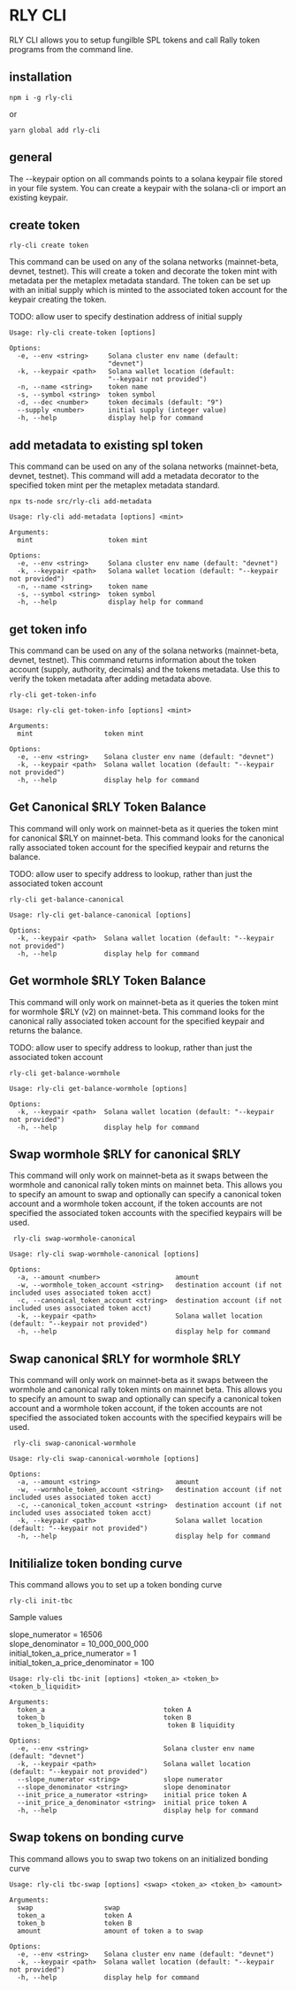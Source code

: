 
# RLY CLI 

RLY CLI allows you to setup fungilble SPL tokens and call Rally token programs from the command line. 

## installation 

`npm i -g rly-cli`

or 

`yarn global add rly-cli`

## general

The --keypair option on all commands points to a solana keypair file stored in your file system. You can create a keypair with the solana-cli or import an existing keypair.


## create token

`rly-cli create token`

This command can be used on any of the solana networks (mainnet-beta, devnet, testnet). This will create a token and decorate the token mint with metadata per the metaplex metadata standard. The token can be set up with an initial supply which is minted to the associated token account for the keypair creating the token. 

TODO: allow user to specify destination address of initial supply


```
Usage: rly-cli create-token [options]

Options:
  -e, --env <string>     Solana cluster env name (default:
                         "devnet")
  -k, --keypair <path>   Solana wallet location (default:
                         "--keypair not provided")
  -n, --name <string>    token name
  -s, --symbol <string>  token symbol
  -d, --dec <number>     token decimals (default: "9")
  --supply <number>      initial supply (integer value)
  -h, --help             display help for command

```

## add metadata to existing spl token

This command can be used on any of the solana networks (mainnet-beta, devnet, testnet). This command will add a metadata decorator to the specified token mint per the metaplex metadata standard. 

`npx ts-node src/rly-cli add-metadata`

```
Usage: rly-cli add-metadata [options] <mint>

Arguments:
  mint                   token mint

Options:
  -e, --env <string>     Solana cluster env name (default: "devnet")
  -k, --keypair <path>   Solana wallet location (default: "--keypair not provided")
  -n, --name <string>    token name
  -s, --symbol <string>  token symbol
  -h, --help             display help for command
  ```


## get token info

This command can be used on any of the solana networks (mainnet-beta, devnet, testnet). This command returns information about the token account (supply, authority, decimals) and the tokens metadata. Use this to verify the token metadata after adding metadata above.

`rly-cli get-token-info`

```
Usage: rly-cli get-token-info [options] <mint>

Arguments:
  mint                  token mint

Options:
  -e, --env <string>    Solana cluster env name (default: "devnet")
  -k, --keypair <path>  Solana wallet location (default: "--keypair not provided")
  -h, --help            display help for command
  ```
## Get Canonical $RLY Token Balance

This command will only work on mainnet-beta as it queries the token mint for canonical $RLY on mainnet-beta. This command looks for the canonical rally associated token account for the specified keypair and returns the balance. 

TODO: allow user to specify address to lookup, rather than just the associated token account

`rly-cli get-balance-canonical`

```
Usage: rly-cli get-balance-canonical [options]

Options:
  -k, --keypair <path>  Solana wallet location (default: "--keypair not provided")
  -h, --help            display help for command
```

## Get wormhole $RLY Token Balance

This command will only work on mainnet-beta as it queries the token mint for wormhole $RLY (v2) on mainnet-beta. This command looks for the canonical rally associated token account for the specified keypair and returns the balance. 

TODO: allow user to specify address to lookup, rather than just the associated token account

`rly-cli get-balance-wormhole`

```
Usage: rly-cli get-balance-wormhole [options]

Options:
  -k, --keypair <path>  Solana wallet location (default: "--keypair not provided")
  -h, --help            display help for command
```


## Swap wormhole $RLY for canonical $RLY

This command will only work on mainnet-beta as it swaps between the wormhole and canonical rally token mints on mainnet beta. This allows you to specify an amount to swap and optionally can specify a canonical token account and a wormhole token account, if the token accounts are not specified the associated token accounts with the specified keypairs will be used.

` rly-cli swap-wormhole-canonical`

```
Usage: rly-cli swap-wormhole-canonical [options]

Options:
  -a, --amount <number>                   amount
  -w, --wormhole_token_account <string>   destination account (if not included uses associated token acct)
  -c, --canonical_token_account <string>  destination account (if not included uses associated token acct)
  -k, --keypair <path>                    Solana wallet location (default: "--keypair not provided")
  -h, --help                              display help for command
```

## Swap canonical $RLY for wormhole $RLY

This command will only work on mainnet-beta as it swaps between the wormhole and canonical rally token mints on mainnet beta. This allows you to specify an amount to swap and optionally can specify a canonical token account and a wormhole token account, if the token accounts are not specified the associated token accounts with the specified keypairs will be used.

` rly-cli swap-canonical-wormhole`

```
Usage: rly-cli swap-canonical-wormhole [options]

Options:
  -a, --amount <string>                   amount
  -w, --wormhole_token_account <string>   destination account (if not included uses associated token acct)
  -c, --canonical_token_account <string>  destination account (if not included uses associated token acct)
  -k, --keypair <path>                    Solana wallet location (default: "--keypair not provided")
  -h, --help                              display help for command
```

## Initilialize token bonding curve

This command allows you to set up a token bonding curve

`rly-cli init-tbc`

Sample values

slope_numerator = 16506  
slope_denominator = 10_000_000_000  
initial_token_a_price_numerator = 1  
initial_token_a_price_denominator = 100  

```
Usage: rly-cli tbc-init [options] <token_a> <token_b> <token_b_liquidit>

Arguments:
  token_a                              token A
  token_b                              token B
  token_b_liquidity                     token B liquidity

Options:
  -e, --env <string>                   Solana cluster env name (default: "devnet")
  -k, --keypair <path>                 Solana wallet location (default: "--keypair not provided")
  --slope_numerator <string>           slope numerator
  --slope_denominator <string>         slope denominator
  --init_price_a_numerator <string>    initial price token A
  --init_price_a_denominator <string>  initial price token A
  -h, --help                           display help for command
```

## Swap tokens on bonding curve 

This command allows you to swap two tokens on an initialized bonding curve

```
Usage: rly-cli tbc-swap [options] <swap> <token_a> <token_b> <amount>

Arguments:
  swap                  swap
  token_a               token A
  token_b               token B
  amount                amount of token a to swap

Options:
  -e, --env <string>    Solana cluster env name (default: "devnet")
  -k, --keypair <path>  Solana wallet location (default: "--keypair not provided")
  -h, --help            display help for command

```



